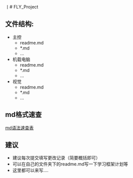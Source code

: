 丨# FLY_Project
## 文件结构:
- 主控
  - readme.md
  - *.md
  - ...
- 机载电脑
  - readme.md
  - *.md
  - ...
- 视觉
  - readme.md
  - *.md
  - ...

## md格式速查
[md语法速查表](https://markdown.com.cn/cheat-sheet.html#%E5%9F%BA%E6%9C%AC%E8%AF%AD%E6%B3%95)

## 建议
- 建议每次提交填写更改记录（简要概括即可）
- 可以在自己的文件夹下的readme.md写一下学习框架计划等
- 这里都可以来写....
